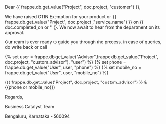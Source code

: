 <p>Dear {{ frappe.db.get_value("Project", doc.project, "customer") }},</p>

<p>We have raised GTIN Exemption for your product on {{ frappe.db.get_value("Project", doc.project ,"service_name") }} on {{ doc.completed_on  or '' }}. We now await to hear from the department on its approval.</p>

<p>Our team is ever ready to guide you through the process. In case of queries, do write back or call</p>

<p>{% set user = frappe.db.get_value("Advisor",frappe.db.get_value("Project", doc.project, "custom_advisor"), "user")  %}
{% set phone = frappe.db.get_value("User", user, "phone") %}
{% set mobile_no = frappe.db.get_value("User", user, "mobile_no") %}</p>

<p>({{ frappe.db.get_value("Project", doc.project, "custom_advisor") }} & {{phone or mobile_no}})</p>

<!--<p><a href="https://drive.google.com/file/d/18-96LzZ5WnqHMx1WlRfL2Cs13CLPJI_M/view">Inline Image</a></p>-->

<p>Regards,</p>

<p>Business Catalyst Team</p>

<p>Bengaluru, Karnataka - 560094</p>
